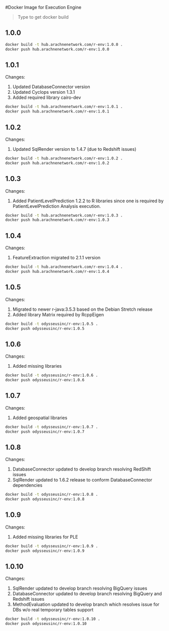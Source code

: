 #Docker Image for Execution Engine
 
>Type to get docker build

## 1.0.0

```sh
docker build -t hub.arachnenetwork.com/r-env:1.0.0 .
docker push hub.arachnenetwork.com/r-env:1.0.0
```

## 1.0.1

Changes:

1. Updated DatabaseConnector version
1. Updated Cyclops version 1.3.1
1. Added required library cairo-dev

```sh
docker build -t hub.arachnenetwork.com/r-env:1.0.1 .
docker push hub.arachnenetwork.com/r-env:1.0.1
```

## 1.0.2

Changes:
1. Updated SqlRender version to 1.4.7 (due to Redshift issues)
```sh
docker build -t hub.arachnenetwork.com/r-env:1.0.2 .
docker push hub.arachnenetwork.com/r-env:1.0.2
```

## 1.0.3

Changes:

1. Added PatientLevelPrediction 1.2.2 to R libraries since one is required by PatientLevelPrediction Analysis execution.

```sh
docker build -t hub.arachnenetwork.com/r-env:1.0.3 .
docker push hub.arachnenetwork.com/r-env:1.0.3
```

## 1.0.4

Changes:

1. FeatureExtraction migrated to 2.1.1 version

```sh
docker build -t hub.arachnenetwork.com/r-env:1.0.4 .
docker push hub.arachnenetwork.com/r-env:1.0.4
```

## 1.0.5

Changes:

1. Migrated to newer r-java:3.5.3 based on the Debian Stretch release
2. Added library Matrix required by RcppEigen

```sh
docker build -t odysseusinc/r-env:1.0.5 .
docker push odysseusinc/r-env:1.0.5
```

## 1.0.6

Changes:
1. Added missing libraries

```sh
docker build -t odysseusinc/r-env:1.0.6 .
docker push odysseusinc/r-env:1.0.6
```

## 1.0.7

Changes:
1. Added geospatial libraries

```bash
docker build -t odysseusinc/r-env:1.0.7 .
docker push odysseusinc/r-env:1.0.7
```

## 1.0.8

Changes:
1. DatabaseConnector updated to develop branch resolving RedShift issues
1. SqlRender updated to 1.6.2 release to conform DatabaseConnector dependencies

```bash
docker build -t odysseusinc/r-env:1.0.8 .
docker push odysseusinc/r-env:1.0.8
```

## 1.0.9

Changes:
1. Added missing libraries for PLE

```sh
docker build -t odysseusinc/r-env:1.0.9 .
docker push odysseusinc/r-env:1.0.9
```

## 1.0.10

Changes:
1. SqlRender updated to develop branch resolving BigQuery issues
1. DatabaseConnector updated to develop branch resolving BigQuery and Redshift issues
1. MethodEvaluation updated to develop branch which resolves issue for DBs w/o real temporary tables support

```sh
docker build -t odysseusinc/r-env:1.0.10 .
docker push odysseusinc/r-env:1.0.10
```